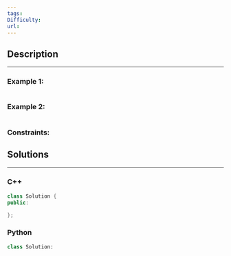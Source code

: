 ```yaml
---
tags: 
Difficulty: 
url:
---
```

## Description
---

### Example 1:
```

```

### Example 2:
```

```

### Constraints:


## Solutions
---

### C++
```cpp
class Solution {
public:

};
```

### Python
```python
class Solution:

```